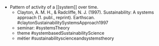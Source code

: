 - Pattern of activity of a [[system]] over time.
	- Clayton, A. M. H., & Radcliffe, N. J. (1997). Sustainability: A systems approach (1. publ., reprint). Earthscan. #claytonSustainabilitySystemsApproach1997
	- seminar: #systemsTheory
	- theme #systembasedSustainabilityScience
	- métier #sustainabilityscienceandsystemstheory